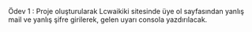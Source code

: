 Ödev 1 : Proje oluşturularak Lcwaikiki sitesinde üye ol sayfasından yanlış mail ve yanlış şifre girilerek, gelen uyarı consola yazdırılacak.
